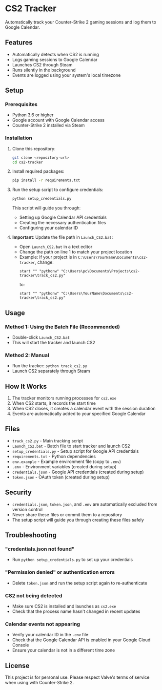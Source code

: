 # CS2 Tracker

Automatically track your Counter-Strike 2 gaming sessions and log them to Google Calendar.

## Features

- Automatically detects when CS2 is running
- Logs gaming sessions to Google Calendar
- Launches CS2 through Steam
- Runs silently in the background
- Events are logged using your system's local timezone

## Setup

### Prerequisites

- Python 3.6 or higher
- Google account with Google Calendar access
- Counter-Strike 2 installed via Steam

### Installation

1. Clone this repository:
   ```bash
   git clone <repository-url>
   cd cs2-tracker
   ```

2. Install required packages:
   ```bash
   pip install -r requirements.txt
   ```

3. Run the setup script to configure credentials:
   ```bash
   python setup_credentials.py
   ```
   
   This script will guide you through:
   - Setting up Google Calendar API credentials
   - Creating the necessary authentication files
   - Configuring your calendar ID

4. **Important**: Update the file path in `Launch_CS2.bat`:
   - Open `Launch_CS2.bat` in a text editor
   - Change the path on line 1 to match your project location
   - Example: If your project is in `C:\Users\YourName\Documents\cs2-tracker`, change:
     ```batch
     start "" "pythonw" "C:\Users\pc\Documents\Projects\cs2-tracker\track_cs2.py"
     ```
     to:
     ```batch
     start "" "pythonw" "C:\Users\YourName\Documents\cs2-tracker\track_cs2.py"
     ```

## Usage

### Method 1: Using the Batch File (Recommended)
- Double-click `Launch_CS2.bat`
- This will start the tracker and launch CS2

### Method 2: Manual
- Run the tracker: `python track_cs2.py`
- Launch CS2 separately through Steam

## How It Works

1. The tracker monitors running processes for `cs2.exe`
2. When CS2 starts, it records the start time
3. When CS2 closes, it creates a calendar event with the session duration
4. Events are automatically added to your specified Google Calendar

## Files

- `track_cs2.py` - Main tracking script
- `Launch_CS2.bat` - Batch file to start tracker and launch CS2
- `setup_credentials.py` - Setup script for Google API credentials
- `requirements.txt` - Python dependencies
- `env.example` - Example environment file (copy to `.env`)
- `.env` - Environment variables (created during setup)
- `credentials.json` - Google API credentials (created during setup)
- `token.json` - OAuth token (created during setup)

## Security

- `credentials.json`, `token.json`, and `.env` are automatically excluded from version control
- Never share these files or commit them to a repository
- The setup script will guide you through creating these files safely

## Troubleshooting

### "credentials.json not found"
- Run `python setup_credentials.py` to set up your credentials

### "Permission denied" or authentication errors
- Delete `token.json` and run the setup script again to re-authenticate

### CS2 not being detected
- Make sure CS2 is installed and launches as `cs2.exe`
- Check that the process name hasn't changed in recent updates

### Calendar events not appearing
- Verify your calendar ID in the `.env` file
- Check that the Google Calendar API is enabled in your Google Cloud Console
- Ensure your calendar is not in a different time zone

## License

This project is for personal use. Please respect Valve's terms of service when using with Counter-Strike 2. 